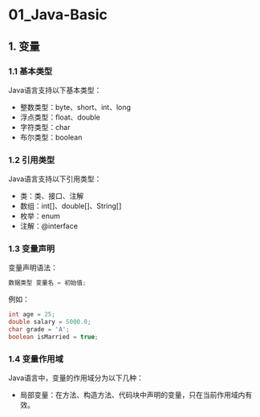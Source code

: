 # 01_Java-Basic

## 1. 变量

### 1.1 基本类型

Java语言支持以下基本类型：

- 整数类型：byte、short、int、long
- 浮点类型：float、double   
- 字符类型：char
- 布尔类型：boolean

### 1.2 引用类型

Java语言支持以下引用类型：

- 类：类、接口、注解
- 数组：int[]、double[]、String[]
- 枚举：enum
- 注解：@interface

### 1.3 变量声明

变量声明语法：

```java
数据类型 变量名 = 初始值;
```

例如：

```java
int age = 25;
double salary = 5000.0;
char grade = 'A';
boolean isMarried = true;
```

### 1.4 变量作用域

Java语言中，变量的作用域分为以下几种：

- 局部变量：在方法、构造方法、代码块中声明的变量，只在当前作用域内有效。